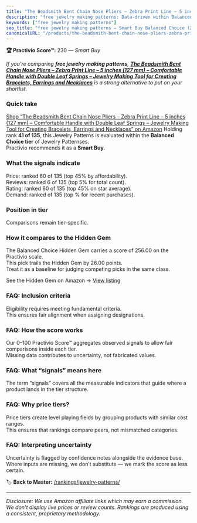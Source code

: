 ```yaml
---
title: "The Beadsmith Bent Chain Nose Pliers – Zebra Print Line – 5 inches (127 mm) – Comfortable Handle with Double Leaf Springs – Jewelry Making Tool for Creating Bracelets, Earrings and Necklaces"
description: "free jewelry making patterns: Data-driven within Balanced Choice ranking using the Practivio Score™. Positioned by quality, value, demand, findability, momentu…"
keywords: ["free jewelry making patterns"]
seo_title: "free jewelry making patterns — Smart Buy Balanced Choice (2025)"
canonicalURL: "/products/the-beadsmith-bent-chain-nose-pliers-zebra-print-line-5-inches-127-mm-comfortable-handle-with-double-leaf-springs-jewelry-making-tool-for-creating-bracelets-earrings-and-necklaces-B0163BVAK8/"
---
```


**🏆 Practivio Score™:** 230 — _Smart Buy_


*If you're comparing **free jewelry making patterns**, **[The Beadsmith Bent Chain Nose Pliers – Zebra Print Line – 5 inches (127 mm) – Comfortable Handle with Double Leaf Springs – Jewelry Making Tool for Creating Bracelets, Earrings and Necklaces](https://www.amazon.com/dp/B0163BVAK8?tag=practivio-20)** is a strong alternative to put on your shortlist.*
### Quick take
[Shop “The Beadsmith Bent Chain Nose Pliers – Zebra Print Line – 5 inches (127 mm) – Comfortable Handle with Double Leaf Springs – Jewelry Making Tool for Creating Bracelets, Earrings and Necklaces” on Amazon](https://www.amazon.com/dp/B0163BVAK8?tag=practivio-20)
Holding rank **41 of 135**, this Jewelry Patterns is evaluated within the **Balanced Choice tier** of Jewelry Patternses.  
Practivio recommends it as a **Smart Buy**.

### What the signals indicate
Price: ranked 60 of 135 (top 45% by affordability).  
Reviews: ranked 6 of 135 (top 5% for total count).  
Rating: ranked 60 of 135 (top 45% on star average).  
Demand: ranked  of 135 (top % for recent purchases).

### Position in tier
Comparisons remain tier-specific.

### How it compares to the Hidden Gem
The Balanced Choice Hidden Gem carries a score of 256.00 on the Practivio scale.  
This pick trails the Hidden Gem by 26.00 points.  
Treat it as a baseline for judging competing picks in the same class.  

See the Hidden Gem on Amazon → [View listing](https://www.amazon.com/dp/B00JTTF3KU?tag=practivio-20)

### FAQ: Inclusion criteria
Eligibility requires meeting fundamental criteria.  
This ensures fair alignment when assigning designations.

### FAQ: How the score works
Our 0–100 Practivio Score™ aggregates observed signals to allow fair comparisons inside each tier.  
Missing data contributes to uncertainty, not fabricated values.

### FAQ: What “signals” means here
The term “signals” covers all the measurable indicators that guide where a product lands in the tier structure.

### FAQ: Why price tiers?
Price tiers create level playing fields by grouping products with similar cost ranges.  
This ensures that rankings compare peers, not mismatched categories.

### FAQ: Interpreting uncertainty
Uncertainty is flagged by confidence notes alongside the evidence base.  
Where inputs are missing, we don’t substitute — we mark the score as less certain.


🏷️ **Back to Master:** [/rankings/jewelry-patterns/](/rankings/jewelry-patterns/)

---
_Disclosure: We use Amazon affiliate links which may earn a commission. We don’t display live prices or review counts. Rankings are produced using a consistent, proprietary methodology._
